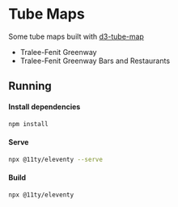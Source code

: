 # Tube Maps
Some tube maps built with [d3-tube-map](https://github.com/johnwalley/d3-tube-map)

* Tralee-Fenit Greenway
* Tralee-Fenit Greenway Bars and Restaurants

## Running

#### Install dependencies

```sh
npm install
```
#### Serve
```sh
npx @11ty/eleventy --serve
```

#### Build

```sh
npx @11ty/eleventy
```